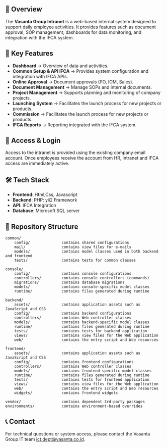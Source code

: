 ## 📌 Overview
The **Vasanta Group Intranet** is a web-based internal system designed to support daily employee activities. It provides features such as document approval, SOP management, dashboards for data monitoring, and integration with the IFCA system.

## 🚀 Key Features
- **Dashboard** → Overview of data and activities.
- **Common Setup & API IFCA** → Provides system configuration and integration with IFCA APIs. 
- **Online Approval** → Document approvals (PO, IOM, Sales).  
- **Document Management** → Manage SOPs and internal documents.
- **Project Management** → Supports planning and monitoring of company projects.
- **Launching System** → Facilitates the launch process for new projects or products.
- **Commission** → Facilitates the launch process for new projects or products.  
- **IFCA Reports** → Reporting integrated with the IFCA system.  

## 🔐 Access & Login
Access to the intranet is provided using the existing company email account. Once employees receive the account from HR, intranet and IFCA access are immediately active.

## 🛠️ Tech Stack
- **Frontend**: Html,Css, Javascript 
- **Backend**: PHP: yii2 Framework 
- **API**: IFCA Integration  
- **Database**: Microsoft SQL server 

## 📂 Repository Structure
```
common/
    config/              contains shared configurations
    mail/                contains view files for e-mails
    models/              contains model classes used in both backend and frontend
    tests/               contains tests for common classes    

console/
    config/              contains console configurations
    controllers/         contains console controllers (commands)
    migrations/          contains database migrations
    models/              contains console-specific model classes
    runtime/             contains files generated during runtime

backend/
    assets/              contains application assets such as JavaScript and CSS
    config/              contains backend configurations
    controllers/         contains Web controller classes
    models/              contains backend-specific model classes
    runtime/             contains files generated during runtime
    tests/               contains tests for backend application    
    views/               contains view files for the Web application
    web/                 contains the entry script and Web resources

frontend/
    assets/              contains application assets such as JavaScript and CSS
    config/              contains frontend configurations
    controllers/         contains Web controller classes
    models/              contains frontend-specific model classes
    runtime/             contains files generated during runtime
    tests/               contains tests for frontend application
    views/               contains view files for the Web application
    web/                 contains the entry script and Web resources
    widgets/             contains frontend widgets

vendor/                  contains dependent 3rd-party packages
environments/            contains environment-based overrides
``` 


## 📞 Contact
For technical questions or system access, please contact the Vasanta Group IT team
ict.dept@vasanta.co.id.

